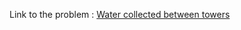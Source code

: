 Link to the problem : [Water collected between towers](https://www.rosettacode.org/wiki/Water_collected_between_towers)
